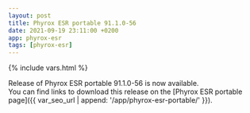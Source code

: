 ```yaml
---
layout: post
title: Phyrox ESR portable 91.1.0-56
date: 2021-09-19 23:11:00 +0200
app: phyrox-esr
tags: [phyrox-esr]
---
```

{% include vars.html %}

Release of Phyrox ESR portable 91.1.0-56 is now available.<br />
You can find links to download this release on the [Phyrox ESR portable page]({{ var_seo_url | append: '/app/phyrox-esr-portable/' }}).
